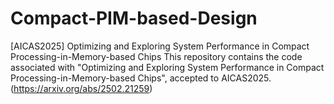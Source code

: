 # Compact-PIM-based-Design
[AICAS2025] Optimizing and Exploring System Performance in Compact Processing-in-Memory-based Chips
This repository contains the code associated with "Optimizing and Exploring System Performance in Compact Processing-in-Memory-based Chips", accepted to AICAS2025. (https://arxiv.org/abs/2502.21259)

